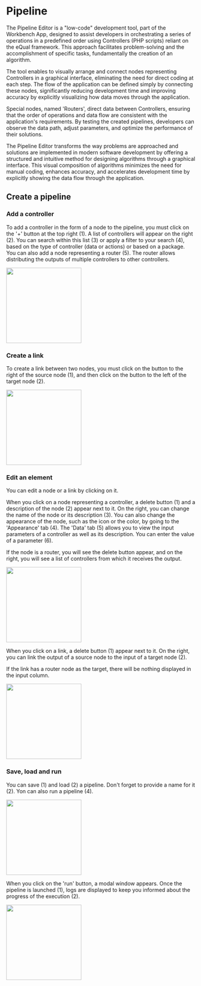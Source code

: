 # Pipeline

The Pipeline Editor is a "low-code" development tool, part of the Workbench App, designed to assist developers in orchestrating a series of operations in a predefined order using Controllers (PHP scripts) reliant on the eQual framework. This approach facilitates problem-solving and the accomplishment of specific tasks, fundamentally the creation of an algorithm.  

The tool enables to visually arrange and connect nodes representing Controllers in a graphical interface, eliminating the need for direct coding at each step. The flow of the application can be defined simply by connecting these nodes, significantly reducing development time and improving accuracy by explicitly visualizing how data moves through the application.  

Special nodes, named 'Routers', direct data between Controllers, ensuring that the order of operations and data flow are consistent with the application's requirements. By testing the created pipelines, developers can observe the data path, adjust parameters, and optimize the performance of their solutions.  

The Pipeline Editor transforms the way problems are approached and solutions are implemented in modern software development by offering a structured and intuitive method for designing algorithms through a graphical interface. This visual composition of algorithms minimizes the need for manual coding, enhances accuracy, and accelerates development time by explicitly showing the data flow through the application.



## Create a pipeline

### Add a controller

To add a controller in the form of a node to the pipeline, you must click on the '+' button at the top right (1). A list of controllers will appear on the right (2). You can search within this list (3) or apply a filter to your search (4), based on the type of controller (data or actions) or based on a package. You can also add a node representing a router (5). The router allows distributing the outputs of multiple controllers to other controllers.

<img src="/_assets/img/pipeline_add_controller.png" style="height : 200px;">

### Create a link

To create a link between two nodes, you must click on the button to the right of the source node (1), and then click on the button to the left of the target node (2).

<img src="/_assets/img/pipeline_create_link.png" style="height : 200px;">

### Edit an element

You can edit a node or a link by clicking on it.

When you click on a node representing a controller, a delete button (1) and a description of the node (2) appear next to it. On the right, you can change the name of the node or its description (3). You can also change the appearance of the node, such as the icon or the color, by going to the 'Appearance' tab (4). The 'Data' tab (5) allows you to view the input parameters of a controller as well as its description. You can enter the value of a parameter (6).

If the node is a router, you will see the delete button appear, and on the right, you will see a list of controllers from which it receives the output.

<img src="/_assets/img/pipeline_edit_node.png" style="height : 200px;">

When you click on a link, a delete button (1) appear next to it. On the right, you can link the output of a source node to the input of a target node (2).

If the link has a router node as the target, there will be nothing displayed in the input column.

<img src="/_assets/img/pipeline_edit_link.png" style="height : 200px;">

### Save, load and run

You can save (1) and load (2) a pipeline. Don't forget to provide a name for it (2). Yon can also run a pipeline (4).

<img src="/_assets/img/pipeline_save_load_run.png" style="height : 200px;">

When you click on the 'run' button, a modal window appears. Once the pipeline is launched (1), logs are displayed to keep you informed about the progress of the execution (2).

<img src="/_assets/img/pipeline_modal_run.png" style="height : 200px;">